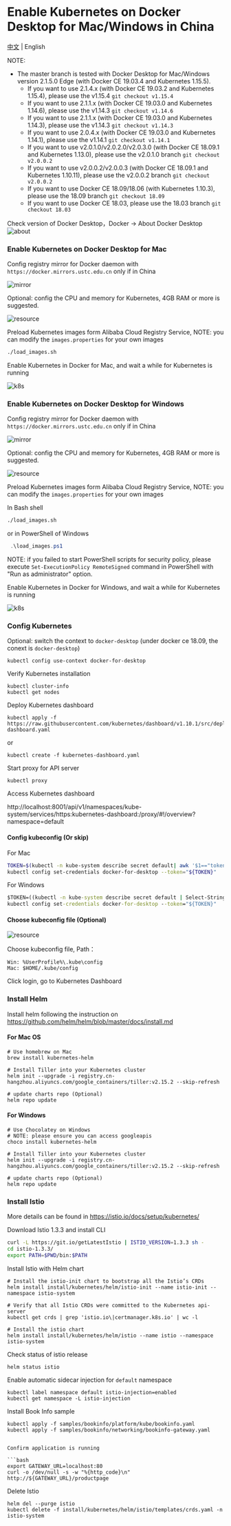 # Enable Kubernetes on Docker Desktop for Mac/Windows in China

[中文](README.md) | English

NOTE: 

* The master branch is tested with Docker Desktop for Mac/Windows version 2.1.5.0 Edge (with Docker CE 19.03.4 and Kubernetes 1.15.5). 
  * If you want to use 2.1.4.x (with Docker CE 19.03.2 and Kubernetes 1.15.4), please use the v1.15.4 ```git checkout v1.15.4```
  * If you want to use 2.1.1.x (with Docker CE 19.03.0 and Kubernetes 1.14.6), please use the v1.14.3 ```git checkout v1.14.6```
  * If you want to use 2.1.1.x (with Docker CE 19.03.0 and Kubernetes 1.14.3), please use the v1.14.3 ```git checkout v1.14.3```
  * If you want to use 2.0.4.x (with Docker CE 19.03.0 and Kubernetes 1.14.1), please use the v1.14.1 ```git checkout v1.14.1```
  * If you want to use v2.0.1.0/v2.0.2.0/v2.0.3.0 (with Docker CE 18.09.1 and Kubernetes 1.13.0), please use the v2.0.1.0 branch ```git checkout v2.0.0.2```
  * If you want to use v2.0.0.2/v2.0.0.3 (with Docker CE 18.09.1 and Kubernetes 1.10.11), please use the v2.0.0.2 branch ```git checkout v2.0.0.2```
  * If you want to use Docker CE 18.09/18.06 (with Kubernetes 1.10.3), please use the 18.09 branch ```git checkout 18.09```
  * If you want to use Docker CE 18.03, please use the 18.03 branch ```git checkout 18.03```



Check version of Docker Desktop，Docker -> About  Docker Desktop
![about](images/about.png)

### Enable Kubernetes on Docker Desktop for Mac

Config registry mirror for Docker daemon with ```https://docker.mirrors.ustc.edu.cn``` only if in China

![mirror](images/mirror.png)

Optional: config the CPU and memory for Kubernetes, 4GB RAM or more is suggested. 

![resource](images/resource.png)

Preload Kubernetes images form Alibaba Cloud Registry Service, NOTE: you can modify the ```images.properties``` for your own images


```bash
./load_images.sh
```

Enable Kubernetes in Docker for Mac, and wait a while for Kubernetes is running


![k8s](images/k8s.png)


### Enable Kubernetes on Docker Desktop for Windows

Config registry mirror for Docker daemon with ```https://docker.mirrors.ustc.edu.cn``` only if in China

![mirror](images/mirror_win.png)

Optional: config the CPU and memory for Kubernetes, 4GB RAM or more is suggested. 

![resource](images/resource_win.png)

Preload Kubernetes images form Alibaba Cloud Registry Service, NOTE: you can modify the ```images.properties``` for your own images

In Bash shell

```bash
./load_images.sh
```

or in PowerShell of Windows

```powershell
 .\load_images.ps1
```

NOTE: if you failed to start PowerShell scripts for security policy, please execute ```Set-ExecutionPolicy RemoteSigned``` command in PowerShell with "Run as administrator" option. 

Enable Kubernetes in Docker for Windows, and wait a while for Kubernetes is running

![k8s](images/k8s_win.png)


### Config Kubernetes


Optional: switch the context to `docker-desktop` (under docker ce 18.09, the conext is `docker-desktop`)


```shell
kubectl config use-context docker-for-desktop
```

Verify Kubernetes installation

```shell
kubectl cluster-info
kubectl get nodes
```

Deploy Kubernetes dashboard

```shell
kubectl apply -f https://raw.githubusercontent.com/kubernetes/dashboard/v1.10.1/src/deploy/recommended/kubernetes-dashboard.yaml
```

or

```shell
kubectl create -f kubernetes-dashboard.yaml
```

Start proxy for API server

```shell
kubectl proxy
```

Access Kubernetes dashboard

http://localhost:8001/api/v1/namespaces/kube-system/services/https:kubernetes-dashboard:/proxy/#!/overview?namespace=default

#### Config kubeconfig (Or skip)

For Mac

```bash
TOKEN=$(kubectl -n kube-system describe secret default| awk '$1=="token:"{print $2}')
kubectl config set-credentials docker-for-desktop --token="${TOKEN}"
```

For Windows

```cmd
$TOKEN=((kubectl -n kube-system describe secret default | Select-String "token:") -split " +")[1]
kubectl config set-credentials docker-for-desktop --token="${TOKEN}"
```

#### Choose kubeconfig file (Optional)

![resource](images/k8s_credentials.png)

Choose kubeconfig file, Path：

```
Win: %UserProfile%\.kube\config
Mac: $HOME/.kube/config
```

Click login, go to Kubernetes Dashboard

### Install Helm

Install helm following the instruction on https://github.com/helm/helm/blob/master/docs/install.md

#### For Mac OS

```shell
# Use homebrew on Mac
brew install kubernetes-helm

# Install Tiller into your Kubernetes cluster
helm init --upgrade -i registry.cn-hangzhou.aliyuncs.com/google_containers/tiller:v2.15.2 --skip-refresh

# update charts repo (Optional)
helm repo update
```

#### For Windows

```shell
# Use Chocolatey on Windows
# NOTE: please ensure you can access googleapis
choco install kubernetes-helm

# Install Tiller into your Kubernetes cluster
helm init --upgrade -i registry.cn-hangzhou.aliyuncs.com/google_containers/tiller:v2.15.2 --skip-refresh

# update charts repo (Optional)
helm repo update
```

### Install Istio

More details can be found in https://istio.io/docs/setup/kubernetes/

Download Istio 1.3.3 and install CLI

```bash
curl -L https://git.io/getLatestIstio | ISTIO_VERSION=1.3.3 sh -
cd istio-1.3.3/
export PATH=$PWD/bin:$PATH
```

Install Istio with Helm chart

```shell
# Install the istio-init chart to bootstrap all the Istio’s CRDs
helm install install/kubernetes/helm/istio-init --name istio-init --namespace istio-system

# Verify that all Istio CRDs were committed to the Kubernetes api-server
kubectl get crds | grep 'istio.io\|certmanager.k8s.io' | wc -l

# Install the istio chart
helm install install/kubernetes/helm/istio --name istio --namespace istio-system
```

Check status of istio release

```shell
helm status istio
```

Enable automatic sidecar injection for ```default``` namespace

```shell
kubectl label namespace default istio-injection=enabled
kubectl get namespace -L istio-injection
```

Install Book Info sample

```shell
kubectl apply -f samples/bookinfo/platform/kube/bookinfo.yaml
kubectl apply -f samples/bookinfo/networking/bookinfo-gateway.yaml


Confirm application is running

​```bash
export GATEWAY_URL=localhost:80
curl -o /dev/null -s -w "%{http_code}\n" http://${GATEWAY_URL}/productpage
```

Delete Istio

```shell
helm del --purge istio
kubectl delete -f install/kubernetes/helm/istio/templates/crds.yaml -n istio-system
```


